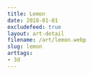```yaml
---
title: Lemon
date: 2018-01-01
excludefeed: true
layout: art-detail
filename: /art/lemon.webp
slug: lemon
arttags:
- 3d
---
```

